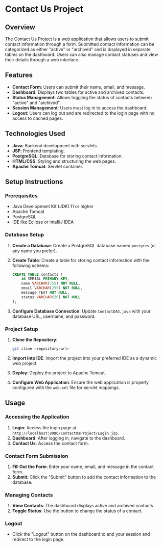 # Contact Us Project

## Overview

The Contact Us Project is a web application that allows users to submit contact information through a form. Submitted contact information can be categorized as either "active" or "archived" and is displayed in separate tables on the dashboard. Users can also manage contact statuses and view their details through a web interface.

## Features

- **Contact Form**: Users can submit their name, email, and message.
- **Dashboard**: Displays two tables for active and archived contacts.
- **Status Management**: Allows toggling the status of contacts between "active" and "archived".
- **Session Management**: Users must log in to access the dashboard.
- **Logout**: Users can log out and are redirected to the login page with no access to cached pages.

## Technologies Used

- **Java**: Backend development with servlets.
- **JSP**: Frontend templating.
- **PostgreSQL**: Database for storing contact information.
- **HTML/CSS**: Styling and structuring the web pages.
- **Apache Tomcat**: Servlet container.

## Setup Instructions

### Prerequisites

- Java Development Kit (JDK) 11 or higher
- Apache Tomcat
- PostgreSQL
- IDE like Eclipse or IntelliJ IDEA

### Database Setup

1. **Create a Database**: Create a PostgreSQL database named `postgres` (or any name you prefer).
2. **Create Table**: Create a table for storing contact information with the following schema:

    ```sql
    CREATE TABLE contacts (
        id SERIAL PRIMARY KEY,
        name VARCHAR(255) NOT NULL,
        email VARCHAR(255) NOT NULL,
        message TEXT NOT NULL,
        status VARCHAR(50) NOT NULL
    );
    ```

3. **Configure Database Connection**: Update `ContactDAO.java` with your database URL, username, and password.

### Project Setup

1. **Clone the Repository**:

    ```bash
    git clone <repository-url>
    ```

2. **Import into IDE**: Import the project into your preferred IDE as a dynamic web project.

3. **Deploy**: Deploy the project to Apache Tomcat.

4. **Configure Web Application**: Ensure the web application is properly configured with the `web.xml` file for servlet mappings.

## Usage

### Accessing the Application

1. **Login**: Access the login page at `http://localhost:8080/ContactUsProject/Login.jsp`.
2. **Dashboard**: After logging in, navigate to the dashboard.
3. **Contact Us**: Access the contact form.

### Contact Form Submission

1. **Fill Out the Form**: Enter your name, email, and message in the contact form.
2. **Submit**: Click the "Submit" button to add the contact information to the database.

### Managing Contacts

1. **View Contacts**: The dashboard displays active and archived contacts.
2. **Toggle Status**: Use the button to change the status of a contact.

### Logout

- Click the "Logout" button on the dashboard to end your session and redirect to the login page.
